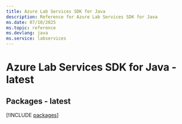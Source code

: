 ```yaml
---
title: Azure Lab Services SDK for Java
description: Reference for Azure Lab Services SDK for Java
ms.date: 07/10/2025
ms.topic: reference
ms.devlang: java
ms.service: labservices
---
```

# Azure Lab Services SDK for Java - latest
## Packages - latest
[!INCLUDE [packages](lab-services-index.md)]
